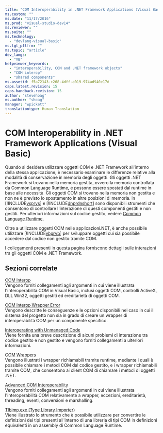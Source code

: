 ```yaml
---
title: "COM Interoperability in .NET Framework Applications (Visual Basic) | Microsoft Docs"
ms.custom: ""
ms.date: "11/17/2016"
ms.prod: "visual-studio-dev14"
ms.reviewer: ""
ms.suite: ""
ms.technology: 
  - "devlang-visual-basic"
ms.tgt_pltfrm: ""
ms.topic: "article"
dev_langs: 
  - "VB"
helpviewer_keywords: 
  - "interoperability, COM and .NET framework objects"
  - "COM interop"
  - "shared components"
ms.assetid: f5a72143-c268-4dff-a019-974ad940e17d
caps.latest.revision: 15
caps.handback.revision: 15
author: "stevehoag"
ms.author: "shoag"
manager: "wpickett"
translationtype: Human Translation
---
```

# COM Interoperability in .NET Framework Applications (Visual Basic)
Quando si desidera utilizzare oggetti COM e .NET Framework all'interno della stessa applicazione, è necessario esaminare le differenze relative alla modalità di conservazione in memoria degli oggetti.  Gli oggetti .NET Framework si trovano nella memoria gestita, ovvero la memoria controllata da Common Language Runtime, e possono essere spostati dal runtime in base alle necessità.  Gli oggetti COM si trovano nella memoria non gestita e non ne è previsto lo spostamento in altre posizioni di memoria.  In [!INCLUDE[vsprvs](../../../csharp/includes/vsprvs_md.md)] e [!INCLUDE[dnprdnshort](../../../csharp/getting-started/includes/dnprdnshort_md.md)] sono disponibili strumenti che consentono di controllare l'interazione di questi componenti gestiti e non gestiti.  Per ulteriori informazioni sul codice gestito, vedere [Common Language Runtime](../Topic/Common%20Language%20Runtime%20\(CLR\).md).  
  
 Oltre a utilizzare oggetti COM nelle applicazioni.NET, è anche possibile utilizzare [!INCLUDE[vbprvb](../../../csharp/programming-guide/concepts/linq/includes/vbprvb_md.md)] per sviluppare oggetti cui sia possibile accedere dal codice non gestito tramite COM.  
  
 I collegamenti presenti in questa pagina forniscono dettagli sulle interazioni tra gli oggetti COM e .NET Framework.  
  
## Sezioni correlate  
 [COM Interop](../../../visual-basic/programming-guide/com-interop/index.md)  
 Vengono forniti collegamenti agli argomenti in cui viene illustrata l'interoperabilità COM in Visual Basic, inclusi oggetti COM, controlli ActiveX, DLL Win32, oggetti gestiti ed ereditarietà di oggetti COM.  
  
 [COM Interop Wrapper Error](/visual-cpp/misc/com-interop-wrapper-error)  
 Vengono descritte le conseguenze e le opzioni disponibili nel caso in cui il sistema del progetto non sia in grado di creare un wrapper di interoperabilità COM per un componente specifico.  
  
 [Interoperating with Unmanaged Code](../Topic/Interoperating%20with%20Unmanaged%20Code.md)  
 Viene fornita una breve descrizione di alcuni problemi di interazione tra codice gestito e non gestito e vengono forniti collegamenti a ulteriori informazioni.  
  
 [COM Wrappers](../Topic/COM%20Wrappers.md)  
 Vengono illustrati i wrapper richiamabili tramite runtime, mediante i quali è possibile chiamare i metodi COM dal codice gestito, e i wrapper richiamabili tramite COM, che consentono ai client COM di chiamare i metodi di oggetti .NET.  
  
 [Advanced COM Interoperability](http://msdn.microsoft.com/it-it/3ada36e5-2390-4d70-b490-6ad8de92f2fb)  
 Vengono forniti collegamenti agli argomenti in cui viene illustrata l'interoperabilità COM relativamente a wrapper, eccezioni, ereditarietà, threading, eventi, conversioni e marshalling.  
  
 [Tlbimp.exe \(Type Library Importer\)](../Topic/Tlbimp.exe%20\(Type%20Library%20Importer\).md)  
 Viene illustrato lo strumento che è possibile utilizzare per convertire le definizioni dei tipi presenti all'interno di una libreria di tipi COM in definizioni equivalenti in un assembly di Common Language Runtime.